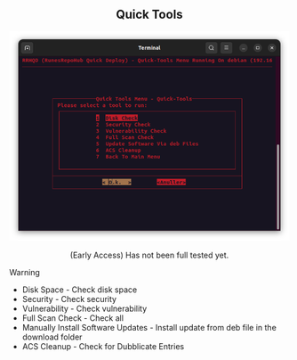 <div align="center">

## Quick Tools

![Alt text](../../../Images/Quick-Tools.png)

(Early Access) Has not been full tested yet.

</div>

> [!WARNING]
>- Disk Space - Check disk space
>- Security - Check security
>- Vulnerability - Check vulnerability
>- Full Scan Check - Check all 
>- Manually Install Software Updates - Install update from deb file in the download folder
>- ACS Cleanup - Check for Dubblicate Entries
